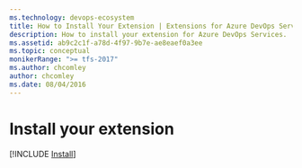 ```yaml
---
ms.technology: devops-ecosystem
title: How to Install Your Extension | Extensions for Azure DevOps Services
description: How to install your extension for Azure DevOps Services.
ms.assetid: ab9c2c1f-a78d-4f97-9b7e-ae8eaef0a3ee
ms.topic: conceptual
monikerRange: ">= tfs-2017"
ms.author: chcomley
author: chcomley
ms.date: 08/04/2016
---
```


# Install your extension

[!INCLUDE [Install](../includes/procedures/install.md)]
